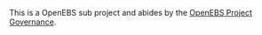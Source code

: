 This is a OpenEBS sub project and abides by the
[OpenEBS Project Governance](https://github.com/openebs/openebs/blob/HEAD/GOVERNANCE.md).

